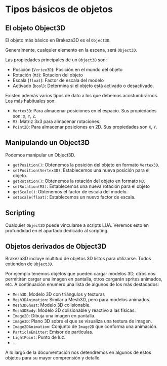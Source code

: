 # Tipos básicos de objetos

## El objeto Object3D

El objeto más básico en Brakeza3D es el `Object3D`.

Generalmente, cualquier elemento en la escena, será `Object3D`.

Las propiedades principales de un `Object3D` son:

- Posición (`Vertex3D`): Posición en el mundo del objeto
- Rotación (`M3`): Rotacion del objeto
- Escala (`float`): Factor de escala del modelo
- Activado (`bool`): Determina si el objeto está activado o desactivado.

Existen además varios tipos de dato a los que debemos acostumbrarnos. Los más habituales son:

- `Vertex3D`: Para almacenar posiciones en el espacio. Sus propiedades son: `X`, `Y`, `Z`.
- `M3`: Matriz 3x3 para almacenar rotaciones.
- `Point2D`: Para almacenar posiciones en 2D. Sus propiedades son `X`, `Y`.

## Manipulando un Object3D

Podemos manipular un Object3D.

- `getPosition()`: Obtenemos la posición del objeto en formato `Vertex3D`.
- `setPosition(Vertex3D)`: Establecemos una nueva posición para el objeto.
- `getRotation()`: Obtenemos la rotación del objeto en formato `M3`.
- `setRotation(M3)`: Establecemos una nueva rotación para el objeto
- `getScale()`: Obtenemos el factor de escala del modelo.
- `setScale(float)`: Establecemos un nuevo factor de escala.

## Scripting

Cualquier `Object3D` puede vincularse a scripts LUA. Veremos esto en profundidad en el apartado dedicado
al scripting.

## Objetos derivados de Object3D

Brakeza3D incluye multitud de objetos 3D listos para utilizarse. Todos extienden de
`Object3D`.

Por ejemplo tenemos objetos que pueden cargar modelos 3D, otros nos permitirán cargar una imagen en pantalla,
otros cargarán sprites animados, etc. A continuación enumero una lista de algunos de los más destacados:

- `Mesh3D`: Modelo 3D con triángulos y texturas
- `Mesh3DAnimation`: Similar a Mesh3D, pero para modelos animados.
- `Mesh3DGhost`: Modelo 3D colisionable.
- `Mesh3DBody`: Modelo 3D colisionable y reactivo a las físicas.
- `Image2D`: Dibuja una imagen en pantalla.
- `Image3D`: Plano 3D sobre el que se visualiza una textura de imagen.
- `Image2DAnimation`: Conjunto de `Image2D` que conforma una animación.
- `ParticleEmitter`: Emisor de partículas.
- `LightPoint`: Punto de luz.
- ...

A lo largo de la documentación nos detendremos en algunos de estos objetos para su mayor
comprensión y detalle.
